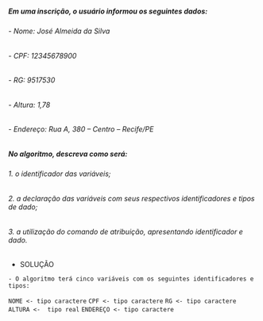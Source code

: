 <h5>Em uma inscrição, o usuário informou os seguintes dados:</h5>
<h6>- Nome: José Almeida da Silva</h6>
<h6>- CPF: 12345678900</h6> 
<h6>- RG: 9517530</h6>
<h6>- Altura: 1,78</h6>
<h6>- Endereço: Rua A, 380 – Centro – Recife/PE</h6>
<h5>No algoritmo, descreva como será:</h5>
<h6>1. o identificador das variáveis;</h6>
<h6>2. a declaração das variáveis com seus respectivos identificadores e tipos de dado;</h6>
<h6>3. a utilização do comando de atribuição, apresentando identificador e dado.</h6>

- SOLUÇÃO

`- O algoritmo terá cinco variáveis com os seguintes identificadores e tipos:`

`NOME <- tipo caractere`
`CPF <- tipo caractere`
`RG <- tipo caractere`
`ALTURA <-  tipo real` 
`ENDEREÇO <- tipo caractere`

